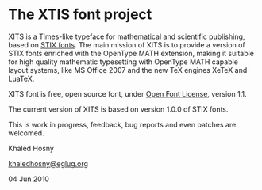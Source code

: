 
The XTIS font project
======================

XITS is a Times-like typeface for mathematical and scientific publishing,
based on [STIX fonts][1]. The main mission of XITS is to provide a
version of STIX fonts enriched with the OpenType MATH extension, making
it suitable for high quality mathematic typesetting with OpenType MATH
capable layout systems, like MS Office 2007 and the new TeX engines
XeTeX and LuaTeX.

XITS font is free, open source font, under [Open Font License][2],
version 1.1.

The current version of XITS is based on version 1.0.0 of STIX fonts.

This is work in progress, feedback, bug reports and even patches are
welcomed.

[1]: http://www.stixfonts.org
[2]: http://scripts.sil.org/OFL

Khaled Hosny

khaledhosny@eglug.org

04 Jun 2010

